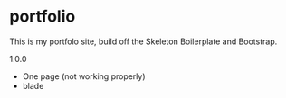 # portfolio
This is my portfolo site, build off the Skeleton Boilerplate and Bootstrap.

1.0.0

- One page (not working properly)
- blade
